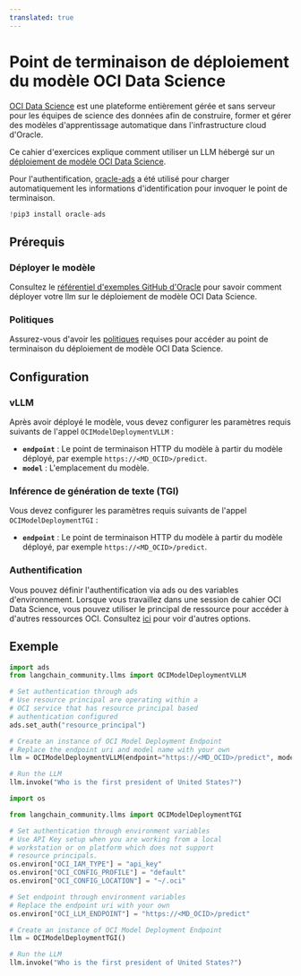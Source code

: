 ```yaml
---
translated: true
---
```


# Point de terminaison de déploiement du modèle OCI Data Science

[OCI Data Science](https://docs.oracle.com/en-us/iaas/data-science/using/home.htm) est une plateforme entièrement gérée et sans serveur pour les équipes de science des données afin de construire, former et gérer des modèles d'apprentissage automatique dans l'infrastructure cloud d'Oracle.

Ce cahier d'exercices explique comment utiliser un LLM hébergé sur un [déploiement de modèle OCI Data Science](https://docs.oracle.com/en-us/iaas/data-science/using/model-dep-about.htm).

Pour l'authentification, [oracle-ads](https://accelerated-data-science.readthedocs.io/en/latest/user_guide/cli/authentication.html) a été utilisé pour charger automatiquement les informations d'identification pour invoquer le point de terminaison.

```python
!pip3 install oracle-ads
```

## Prérequis

### Déployer le modèle

Consultez le [référentiel d'exemples GitHub d'Oracle](https://github.com/oracle-samples/oci-data-science-ai-samples/tree/main/model-deployment/containers/llama2) pour savoir comment déployer votre llm sur le déploiement de modèle OCI Data Science.

### Politiques

Assurez-vous d'avoir les [politiques](https://docs.oracle.com/en-us/iaas/data-science/using/model-dep-policies-auth.htm#model_dep_policies_auth__predict-endpoint) requises pour accéder au point de terminaison du déploiement de modèle OCI Data Science.

## Configuration

### vLLM

Après avoir déployé le modèle, vous devez configurer les paramètres requis suivants de l'appel `OCIModelDeploymentVLLM` :

- **`endpoint`** : Le point de terminaison HTTP du modèle à partir du modèle déployé, par exemple `https://<MD_OCID>/predict`.
- **`model`** : L'emplacement du modèle.

### Inférence de génération de texte (TGI)

Vous devez configurer les paramètres requis suivants de l'appel `OCIModelDeploymentTGI` :

- **`endpoint`** : Le point de terminaison HTTP du modèle à partir du modèle déployé, par exemple `https://<MD_OCID>/predict`.

### Authentification

Vous pouvez définir l'authentification via ads ou des variables d'environnement. Lorsque vous travaillez dans une session de cahier OCI Data Science, vous pouvez utiliser le principal de ressource pour accéder à d'autres ressources OCI. Consultez [ici](https://accelerated-data-science.readthedocs.io/en/latest/user_guide/cli/authentication.html) pour voir d'autres options.

## Exemple

```python
import ads
from langchain_community.llms import OCIModelDeploymentVLLM

# Set authentication through ads
# Use resource principal are operating within a
# OCI service that has resource principal based
# authentication configured
ads.set_auth("resource_principal")

# Create an instance of OCI Model Deployment Endpoint
# Replace the endpoint uri and model name with your own
llm = OCIModelDeploymentVLLM(endpoint="https://<MD_OCID>/predict", model="model_name")

# Run the LLM
llm.invoke("Who is the first president of United States?")
```

```python
import os

from langchain_community.llms import OCIModelDeploymentTGI

# Set authentication through environment variables
# Use API Key setup when you are working from a local
# workstation or on platform which does not support
# resource principals.
os.environ["OCI_IAM_TYPE"] = "api_key"
os.environ["OCI_CONFIG_PROFILE"] = "default"
os.environ["OCI_CONFIG_LOCATION"] = "~/.oci"

# Set endpoint through environment variables
# Replace the endpoint uri with your own
os.environ["OCI_LLM_ENDPOINT"] = "https://<MD_OCID>/predict"

# Create an instance of OCI Model Deployment Endpoint
llm = OCIModelDeploymentTGI()

# Run the LLM
llm.invoke("Who is the first president of United States?")
```
